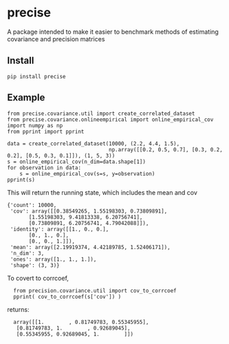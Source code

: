 # precise

A package intended to make it easier to benchmark methods of estimating covariance and precision matrices 

## Install 

    pip install precise 
    
## Example

    from precise.covariance.util import create_correlated_dataset
    from precise.covariance.onlineempirical import online_empirical_cov
    import numpy as np
    from pprint import pprint

    data = create_correlated_dataset(10000, (2.2, 4.4, 1.5),
                                     np.array([[0.2, 0.5, 0.7], [0.3, 0.2, 0.2], [0.5, 0.3, 0.1]]), (1, 5, 3))
    s = online_empirical_cov(n_dim=data.shape[1])
    for observation in data:
        s = online_empirical_cov(s=s, y=observation)
    pprint(s)
    
 This will return the running state, which includes the mean and cov
    
    {'count': 10000,
     'cov': array([[0.38549265, 1.55198303, 0.73809891],
           [1.55198303, 9.41813338, 6.20756741],
           [0.73809891, 6.20756741, 4.79042088]]),
     'identity': array([[1., 0., 0.],
           [0., 1., 0.],
           [0., 0., 1.]]),
     'mean': array([2.19919374, 4.42189785, 1.52406171]),
     'n_dim': 3,
     'ones': array([1., 1., 1.]),
     'shape': (3, 3)}
     
 To covert to corrcoef, 
 
      from precision.covariance.util import cov_to_corrcoef
      pprint( cov_to_corrcoef(s['cov']) )
      
 returns:
      
      array([[1.        , 0.81749783, 0.55345955],
       [0.81749783, 1.        , 0.92689045],
       [0.55345955, 0.92689045, 1.        ]])